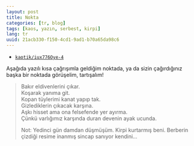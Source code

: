 ```yaml
---
layout: post
title: Nokta
categories: [tr, blog]
tags: [kaos, yazın, serbest, kirpi]
lang: tr
uuid: 21acb330-f150-4cd1-9ad1-b70a65da98c6
---
```


* [`kaotik/iux776Oye-4`](https://groups.google.com/forum/?fromgroups=#!topic/kaotik/iux776Oye-4)

Aşağıda yazılı kısa çağrışımla geldiğim noktada, ya da sizin
çağırdığınız başka bir noktada görüşelim, tartışalım!

> Bakır eldivenlerini çıkar.  
> Koşarak yanıma git.  
> Kopan tüylerimi kanat yapıp tak.  
> Gizlediklerin çıkacak karşına.  
> Aşkı hisset ama ona felsefende yer ayırma.  
> Çünkü varlığımız karşında duran devenin ayak ucunda.
> 
> Not: Yedinci gün damdan düşmüşüm. Kirpi kurtarmış beni. Berberin
> çizdiği resime inanmış sincap sanıyor kendini...
